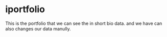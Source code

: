 # iportfolio
This is the portfolio that we can see the in short bio data. and we have can also changes our data manully.
